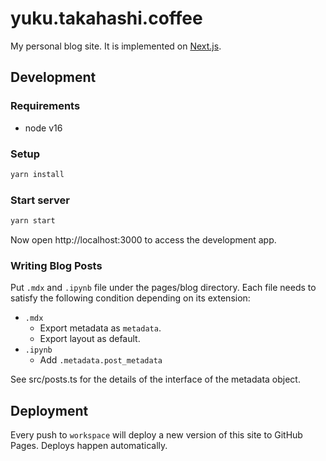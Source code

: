 # yuku.takahashi.coffee

My personal blog site. It is implemented on [Next.js](https://nextjs.org).

## Development

### Requirements

- node v16

### Setup

```bash
yarn install
```

### Start server

```bash
yarn start
```

Now open http://localhost:3000 to access the development app.

### Writing Blog Posts

Put `.mdx` and `.ipynb` file under the pages/blog directory. Each file needs to satisfy the following condition depending on its extension:

* `.mdx`
  * Export metadata as `metadata`.
  * Export layout as default.
* `.ipynb`
  * Add `.metadata.post_metadata`

See src/posts.ts for the details of the interface of the metadata object.

## Deployment

Every push to `workspace` will deploy a new version of this site to GitHub Pages. Deploys happen automatically.
